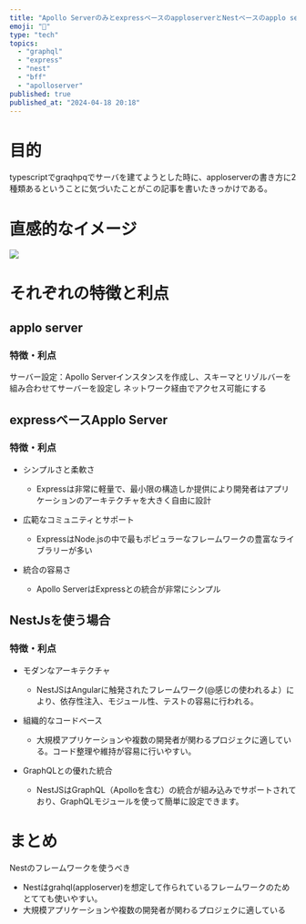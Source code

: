 ```yaml
---
title: "Apollo ServerのみとexpressベースのapploserverとNestベースのapplo serverの違い"
emoji: "🐷"
type: "tech"
topics:
  - "graphql"
  - "express"
  - "nest"
  - "bff"
  - "apolloserver"
published: true
published_at: "2024-04-18 20:18"
---
```


# 目的
typescriptでgraqhpqでサーバを建てようとした時に、apploserverの書き方に2種類あるということに気づいたことがこの記事を書いたきっかけである。

# 直感的なイメージ
![](https://storage.googleapis.com/zenn-user-upload/d0852add9a5d-20240418.png)


# それぞれの特徴と利点
## applo server 
### 特徴・利点
サーバー設定：Apollo Serverインスタンスを作成し、スキーマとリゾルバーを組み合わせてサーバーを設定し
ネットワーク経由でアクセス可能にする


## expressベースApplo Server
### 特徴・利点
- シンプルさと柔軟さ
    - Expressは非常に軽量で、最小限の構造しか提供により開発者はアプリケーションのアーキテクチャを大きく自由に設計

- 広範なコミュニティとサポート

    - ExpressはNode.jsの中で最もポピュラーなフレームワークの豊富なライブラリーが多い

- 統合の容易さ

    - Apollo ServerはExpressとの統合が非常にシンプル
 
## NestJsを使う場合
### 特徴・利点
- モダンなアーキテクチャ
    - NestJSはAngularに触発されたフレームワーク(@感じの使われるよ）により、依存性注入、モジュール性、テストの容易に行われる。
 
- 組織的なコードベース

    - 大規模アプリケーションや複数の開発者が関わるプロジェクに適している。コード整理や維持が容易に行いやすい。
 
- GraphQLとの優れた統合

    - NestJSはGraphQL（Apolloを含む）の統合が組み込みでサポートされており、GraphQLモジュールを使って簡単に設定できます。
 

# まとめ
Nestのフレームワークを使うべき
- Nestはgrahql(apploserver)を想定して作られているフレームワークのためとてても使いやすい。
- 大規模アプリケーションや複数の開発者が関わるプロジェクに適している
  
